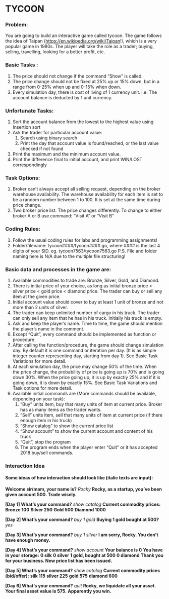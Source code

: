 # TYCOON

### Problem:
You are going to build an interactive game called tycoon. The game follows the idea of Taipan (https://en.wikipedia.org/wiki/Taipan!), which is a very popular game in 1980s. The player will take the role as a trader; buying, selling, travelling, looking for a better profit, etc.

### Basic Tasks :
1. The price should not change if the command “Show” is called.
1. The price change should not be fixed at 25% up or 15% down, but in a range from 0-25% when up and 0-15% when down.
1. Every simulation day, there is cost of living of 1 currency unit. i.e. The account balance is deducted by 1 unit currency.

### Unfortunate Tasks:
1. Sort the account balance from the lowest to the highest value using Insertion sort
1. Ask the trader for particular account value:
	1. Search using binary search
	1. Print the day that account value is found/reached, or the last value checked if not found
1. Print the maximum and the minimum account value.
1. Print the difference final to initial account, and print WIN/LOST correspondingly

### Task Options:
1. Broker can’t always accept all selling request, depending on the broker warehouse availability. The warehouse availability for each item is set to be a random number between 1 to 100. It is set at the same time during price change.
1. Two broker price list. The price changes differently. To change to either broker A or B use command: “Visit A” or “Visit B”

### Coding Rules:
1. Follow the usual coding rules for labs and programming assignments!
1. Folder/filename: tycoon####/tycoon####.go, where #### is the last 4 digits of your SID. eg. tycoon7563/tycoon7563.go
P.S. File and folder naming here is N/A due to the multiple file structuring!

### Basic data and processes in the game are:
1. Available commodities to trade are: Bronze, Silver, Gold, and Diamond.
1. There is initial price of your choice, as long as initial bronze price < silver price < gold price < diamond price. The trader can buy or sell any item at the given price.
1. Initial account value should cover to buy at least 1 unit of bronze and not more than 2 units of silver.
1. The trader can keep unlimited number of cargo in his truck. The trader can only sell any item that he has in his truck. Initially his truck is empty.
1. Ask and keep the player’s name. Time to time, the game should mention the player’s name in the comment.
1. Except “Quit”, every command should be implemented as function or procedure.
1. After calling the function/procedure, the game should change simulation day. By default it is one command or iteration per day. (It is as simple integer counter representing day, starting from day 1). See Basic Task Variations for more detail.
1. At each simulation day, the price may change 50% of the time. When the price change, the probability of price is going up is 70% and is going down 30%. When the price going up, it is up by exactly 25% and if it is going down, it is down by exactly 15%. See Basic Task Variations and Task options for more detail.
1. Available initial commands are (More commands should be available, depending on your task):
	1. “Buy” units item, buy that many units of item at current price. Broker has as many items as the trader wants. 
	1. “Sell” units item, sell that many units of item at current price (if there enough item in his truck)
	1. “Show catalog” to show the current price list
	1. “Show account” to show the current account and content of his truck
	1. “Quit”, stop the program
	1. The program ends when the player enter “Quit” or it has accepted 2018 buy/sell commands.

### Interaction Idea

#### Some ideas of how interaction should look like (italic texts are input):

**Welcome sir/mam, your name is?** _Rocky_
**Rocky, as a startup, you’ve been given account 500. Trade wisely.**

**[Day 1] What’s your command?** _show catalog_
**Current commodity prices:**
**Bronze 100**
**Silver 250**
**Gold 500**
**Diamond 1000**

**[Day 2] What’s your command?** _buy 1 gold_
**Buying 1 gold bought at 500?** _yes_

**[Day 3] What’s your command?** _buy 1 silver_
**I am sorry, Rocky. You don’t have enough money.**

**[Day 4] What’s your command?** _show account_
**Your balance is 0**
**You have in your storage:**
**0 silk**
**0 silver**
**1 gold, bought at 500**
**0 diamond**
**Thank you for your business. New price list has been issued.**

**[Day 5] What’s your command?** _show catalog_
**Current commodity prices (bid/offer):**
**silk 115**
**silver 225**
**gold 575**
**diamond 600**

**[Day 6] What’s your command?** _quit_
**Rocky, we liquidate all your asset.**
**Your final asset value is 575.**
**Apparently you win.**
